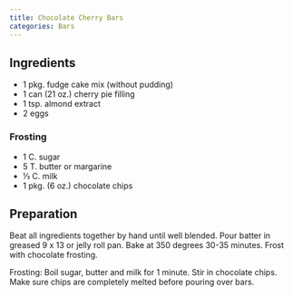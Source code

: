 ```yaml
---
title: Chocolate Cherry Bars
categories: Bars
---
```


## Ingredients

- 1 pkg. fudge cake mix (without pudding)
- 1 can (21 oz.) cherry pie filling
- 1 tsp. almond extract
- 2 eggs

### Frosting

- 1 C.  sugar
- 5 T. butter or margarine
- ⅓ C.  milk
- 1 pkg. (6 oz.) chocolate chips

## Preparation

Beat all ingredients together by hand until well blended.  Pour batter in greased 9 x 13 or jelly roll pan.  Bake at 350 degrees 30-35 minutes. Frost with chocolate frosting.

Frosting:  Boil sugar, butter and milk for 1 minute.  Stir in chocolate chips. Make sure chips are completely melted before pouring over bars.

